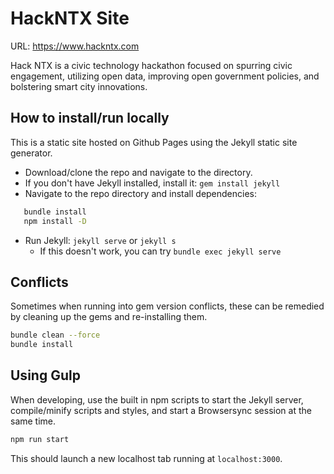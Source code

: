 # HackNTX Site

URL: https://www.hackntx.com

Hack NTX is a civic technology hackathon focused on spurring civic engagement, utilizing open data, improving open government policies, and bolstering smart city innovations.


## How to install/run locally
This is a static site hosted on Github Pages using the Jekyll static site generator.

- Download/clone the repo and navigate to the directory.
- If you don't have Jekyll installed, install it: `gem install jekyll`
- Navigate to the repo directory and install dependencies:
```bash
   bundle install
   npm install -D
```
- Run Jekyll: `jekyll serve` or `jekyll s`
   - If this doesn't work, you can try `bundle exec jekyll serve`

## Conflicts
Sometimes when running into gem version conflicts, these can be remedied by cleaning up the gems and re-installing them.
```bash
bundle clean --force
bundle install
```

## Using Gulp
When developing, use the built in npm scripts to start the Jekyll server, compile/minify scripts and styles, and start a Browsersync session at the same time.
```bash
npm run start
```
This should launch a new localhost tab running at `localhost:3000`.
